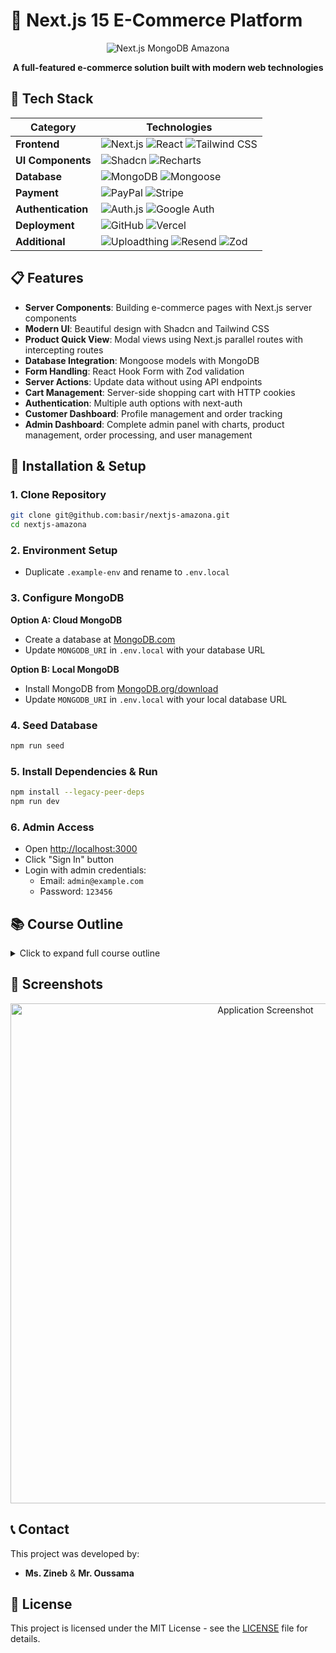 # 🛒 Next.js 15 E-Commerce Platform

<div align="center">
  
  ![Next.js MongoDB Amazona](/public/images/app.png)
  
  **A full-featured e-commerce solution built with modern web technologies**
  
 
  

</div>

## 🚀 Tech Stack

| Category | Technologies |
|----------|-------------|
| **Frontend** | ![Next.js](https://img.shields.io/badge/Next.js%2015-000000?style=for-the-badge&logo=next.js&logoColor=white) ![React](https://img.shields.io/badge/React%2019-61DAFB?style=for-the-badge&logo=react&logoColor=black) ![Tailwind CSS](https://img.shields.io/badge/Tailwind%20CSS-38B2AC?style=for-the-badge&logo=tailwind-css&logoColor=white) |
| **UI Components** | ![Shadcn](https://img.shields.io/badge/Shadcn-000000?style=for-the-badge&logo=shadcnui&logoColor=white) ![Recharts](https://img.shields.io/badge/Recharts-22B5BF?style=for-the-badge&logo=javascript&logoColor=white) |
| **Database** | ![MongoDB](https://img.shields.io/badge/MongoDB-47A248?style=for-the-badge&logo=mongodb&logoColor=white) ![Mongoose](https://img.shields.io/badge/Mongoose-880000?style=for-the-badge&logo=mongoose&logoColor=white) |
| **Payment** | ![PayPal](https://img.shields.io/badge/PayPal-00457C?style=for-the-badge&logo=paypal&logoColor=white) ![Stripe](https://img.shields.io/badge/Stripe-008CDD?style=for-the-badge&logo=stripe&logoColor=white) |
| **Authentication** | ![Auth.js](https://img.shields.io/badge/Auth.js-000000?style=for-the-badge&logo=auth0&logoColor=white) ![Google Auth](https://img.shields.io/badge/Google%20Auth-4285F4?style=for-the-badge&logo=google&logoColor=white) |
| **Deployment** | ![GitHub](https://img.shields.io/badge/GitHub-181717?style=for-the-badge&logo=github&logoColor=white) ![Vercel](https://img.shields.io/badge/Vercel-000000?style=for-the-badge&logo=vercel&logoColor=white) |
| **Additional** | ![Uploadthing](https://img.shields.io/badge/Uploadthing-FF0000?style=for-the-badge&logo=cloudinary&logoColor=white) ![Resend](https://img.shields.io/badge/Resend-008080?style=for-the-badge&logo=mail.ru&logoColor=white) ![Zod](https://img.shields.io/badge/Zod-3068B7?style=for-the-badge&logo=typescript&logoColor=white) |

## 📋 Features

- **Server Components**: Building e-commerce pages with Next.js server components
- **Modern UI**: Beautiful design with Shadcn and Tailwind CSS
- **Product Quick View**: Modal views using Next.js parallel routes with intercepting routes
- **Database Integration**: Mongoose models with MongoDB
- **Form Handling**: React Hook Form with Zod validation
- **Server Actions**: Update data without using API endpoints
- **Cart Management**: Server-side shopping cart with HTTP cookies
- **Authentication**: Multiple auth options with next-auth
- **Customer Dashboard**: Profile management and order tracking
- **Admin Dashboard**: Complete admin panel with charts, product management, order processing, and user management

## 🔧 Installation & Setup

### 1. Clone Repository

```bash
git clone git@github.com:basir/nextjs-amazona.git
cd nextjs-amazona
```

### 2. Environment Setup

- Duplicate `.example-env` and rename to `.env.local`

### 3. Configure MongoDB

**Option A: Cloud MongoDB**
- Create a database at [MongoDB.com](https://mongodb.com/)
- Update `MONGODB_URI` in `.env.local` with your database URL

**Option B: Local MongoDB**
- Install MongoDB from [MongoDB.org/download](https://www.mongodb.org/download)
- Update `MONGODB_URI` in `.env.local` with your local database URL

### 4. Seed Database

```bash
npm run seed
```

### 5. Install Dependencies & Run

```bash
npm install --legacy-peer-deps
npm run dev
```

### 6. Admin Access

- Open [http://localhost:3000](http://localhost:3000)
- Click "Sign In" button
- Login with admin credentials:
  - Email: `admin@example.com`
  - Password: `123456`

## 📚 Course Outline

<details>
<summary>Click to expand full course outline</summary>

- [00: Introduction](./lessons/00-introduction.md)
- [01: Install AI Tools & VSCode Extensions](./lessons/01-install-ai-tools-and-vscode-extensions.md)
- [02: Create Next App](./lessons/02-create-next-app.md)
- [03: Create Website Layout](./lessons/03-create-website-layout.md)
- [04: Create Home Page Carousel](./lessons/04-create-home-page-carousel.md)
- [05: Connect to MongoDB & Seed Products](./lessons/05-connect-to-mongodb-and-seed-products.md)
- [06: Create Home Cards](./lessons/06-create-home-cards.md)
- [07: Create Today's Deals Slider](./lessons/07-create-todays-deals-slider.md)
- [08: Create Best Selling Slider](./lessons/08-create-best-selling-slider.md)
- [09: Create Product Details Page](./lessons/09-create-product-details-page.md)
- [10: Create Browsing History](./lessons/10-create-browsing-history.md)
- [11: Implement Add to Cart](./lessons/11-implement-add-to-cart.md)
- [12: Create Cart Page](./lessons/12-create-cart-page.md)
- [13: Create Cart Sidebar](./lessons/13-create-cart-sidebar.md)
- [14: Sign In User](./lessons/14-signin-user.md)
- [15: Register User](./lessons/15-register-user.md)
- [16: Sign In with Google](./lessons/16-signin-with-google.md)
- [17: Create Checkout Page](./lessons/17-create-checkout-page.md)
- [18: Place Order](./lessons/18-place-order.md)
- [19: Pay Order by PayPal](./lessons/19-pay-order-by-paypal.md)
- [20: Pay Order by Stripe](./lessons/20-pay-order-by-stripe.md)
- [21: Rate & Review Products](./lessons/21-rate-review-products.md)
- [22: Create Order History Page](./lessons/22-create-order-history-page.md)
- [23: Update User Name](./lessons/23-update-user-name.md)
- [24: Create Category Sidebar](./lessons/24-create-category-sidebar.md)
- [25: Create Search Page](./lessons/25-create-search-page.md)
- [26: Add Theme Color](./lessons/26-add-theme-color.md)
- [27: Create Admin Dashboard](./lessons/27-create-admin-dashboard.md)
- [28: Admin Products](./lessons/28-admin-products.md)
- [29: Create & Update Products](./lessons/29-create-update-products.md)
- [30: Admin Orders](./lessons/30-admin-orders.md)
- [31: Mark Orders as Paid/Delivered](./lessons/31-mark-orders-as-paid-delivered.md)
- [32: Admin Users](./lessons/32-admin-users.md)
- [33: Edit User](./lessons/33-edit-user.md)
- [34: Admin Web Pages](./lessons/34-admin-web-pages.md)
- [35: Create & Update Web Pages](./lessons/35-create-update-web-pages.md)
- [36: Create Settings Page](./lessons/36-create-settings-page.md)
- [37: Make Website Multilingual](./lessons/37-make-website-multilingual.md)

</details>

## 📱 Screenshots

<div align="center">
  <img src="/public/images/app.png" alt="Application Screenshot" width="800"/>
</div>

## 📞 Contact

This project was developed by:
- **Ms. Zineb** & **Mr. Oussama**

## 📄 License

This project is licensed under the MIT License - see the [LICENSE](LICENSE) file for details.
